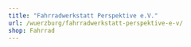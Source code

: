 ```yaml
---
title: "Fahrradwerkstatt Perspektive e.V."
url: /wuerzburg/fahrradwerkstatt-perspektive-e-v/
shop: Fahrrad
---
```

